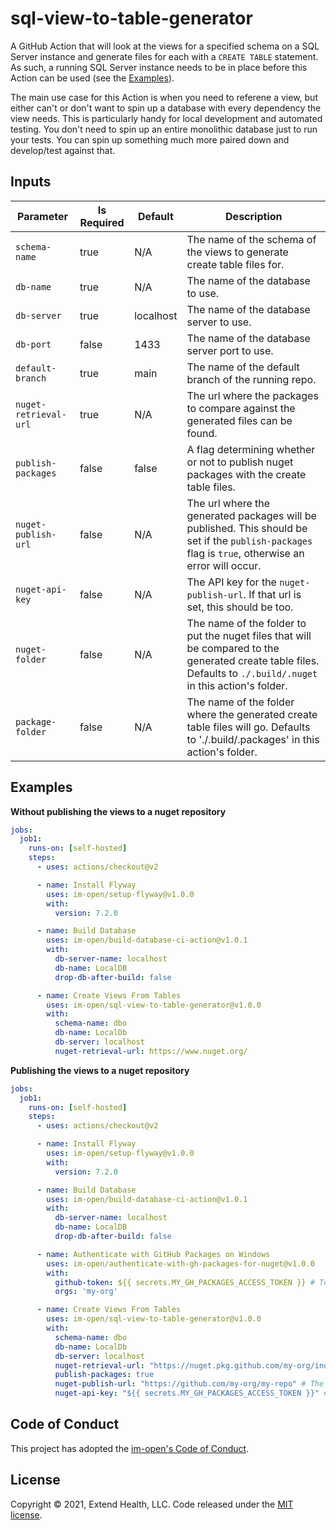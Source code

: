 # sql-view-to-table-generator

A GitHub Action that will look at the views for a specified schema on a SQL Server instance and generate files for each with a `CREATE TABLE` statement. As such, a running SQL Server instance needs to be in place before this Action can be used (see the [Examples](#Examples)).

The main use case for this Action is when you need to referene a view, but either can't or don't want to spin up a database with every dependency the view needs. This is particularly handy for local development and automated testing. You don't need to spin up an entire monolithic database just to run your tests. You can spin up something much more paired down and develop/test against that.
    

## Inputs
| Parameter             | Is Required | Default    | Description           |
| --------------------- | ----------- | ---------- | --------------------- |
| `schema-name`         | true        | N/A        | The name of the schema of the views to generate create table files for. |
| `db-name`             | true        | N/A        | The name of the database to use. |
| `db-server`           | true        | localhost  | The name of the database server to use. |
| `db-port`             | false       | 1433       | The name of the database server port to use. |
| `default-branch`      | true        | main       | The name of the default branch of the running repo. |
| `nuget-retrieval-url` | true        | N/A        | The url where the packages to compare against the generated files can be found. |
| `publish-packages`    | false       | false      | A flag determining whether or not to publish nuget packages with the create table files. |
| `nuget-publish-url`   | false       | N/A        | The url where the generated packages will be published. This should be set if the `publish-packages` flag is `true`, otherwise an error will occur. |
| `nuget-api-key`       | false       | N/A        | The API key for the `nuget-publish-url`. If that url is set, this should be too. |
| `nuget-folder`        | false       | N/A        | The name of the folder to put the nuget files that will be compared to the generated create table files. Defaults to `./.build/.nuget` in this action's folder. |
| `package-folder`      | false       | N/A | The name of the folder where the generated create table files will go. Defaults to './.build/.packages' in this action's folder. |

## Examples

**Without publishing the views to a nuget repository**
```yml
jobs:
  job1:
    runs-on: [self-hosted]
    steps:
      - uses: actions/checkout@v2

      - name: Install Flyway
        uses: im-open/setup-flyway@v1.0.0
        with:
          version: 7.2.0

      - name: Build Database
        uses: im-open/build-database-ci-action@v1.0.1
        with:
          db-server-name: localhost
          db-name: LocalDB
          drop-db-after-build: false

      - name: Create Views From Tables
        uses: im-open/sql-view-to-table-generator@v1.0.0
        with:
          schema-name: dbo
          db-name: LocalDb
          db-server: localhost
          nuget-retrieval-url: https://www.nuget.org/
```

**Publishing the views to a nuget repository**
```yml
jobs:
  job1:
    runs-on: [self-hosted]
    steps:
      - uses: actions/checkout@v2

      - name: Install Flyway
        uses: im-open/setup-flyway@v1.0.0
        with:
          version: 7.2.0

      - name: Build Database
        uses: im-open/build-database-ci-action@v1.0.1
        with:
          db-server-name: localhost
          db-name: LocalDB
          drop-db-after-build: false

      - name: Authenticate with GitHub Packages on Windows
        uses: im-open/authenticate-with-gh-packages-for-nuget@v1.0.0
        with:
          github-token: ${{ secrets.MY_GH_PACKAGES_ACCESS_TOKEN }} # Token has read:packages scope and is authorized for each of the orgs
          orgs: 'my-org'

      - name: Create Views From Tables
        uses: im-open/sql-view-to-table-generator@v1.0.0
        with:
          schema-name: dbo
          db-name: LocalDb
          db-server: localhost
          nuget-retrieval-url: "https://nuget.pkg.github.com/my-org/index.json" # A GitHub packages url for my-org
          publish-packages: true
          nuget-publish-url: "https://github.com/my-org/my-repo" # The url to publish packages to
          nuget-api-key: "${{ secrets.MY_GH_PACKAGES_ACCESS_TOKEN }}" # A token that has access to publish packages to the 
```

## Code of Conduct

This project has adopted the [im-open's Code of Conduct](https://github.com/im-open/.github/blob/master/CODE_OF_CONDUCT.md).

## License

Copyright &copy; 2021, Extend Health, LLC. Code released under the [MIT license](LICENSE).
